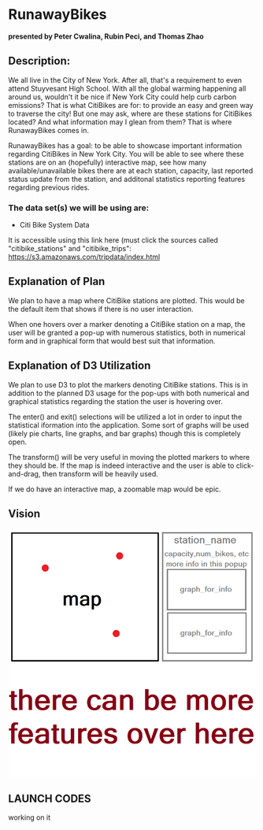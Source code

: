# RunawayBikes
**presented by Peter Cwalina, Rubin Peci, and Thomas Zhao**

## Description:
We all live in the City of New York. After all, that's a requirement to even attend Stuyvesant High School. With all the global warming happening all around us, wouldn't it be nice if New York City could help curb carbon emissions? That is what CitiBikes are for: to provide an easy and green way to traverse the city! But one may ask, where are these stations for CitiBikes located? And what information may I glean from them? That is where RunawayBikes comes in.

RunawayBikes has a goal: to be able to showcase important information regarding CitiBikes in New York City. You will be able to see where these stations are on an (hopefully) interactive map, see how many available/unavailable bikes there are at each station, capacity, last reported status update from the station, and additonal statistics reporting features regarding previous rides.

### The data set(s) we will be using are:

- Citi Bike System Data

It is accessible using this link here (must click the sources called "citibike_stations" and "citibike_trips":
https://s3.amazonaws.com/tripdata/index.html

## Explanation of Plan
We plan to have a map where CitiBike stations are plotted. This would be the default item that shows if there is no user interaction.


When one hovers over a marker denoting a CitiBike station on a map, the user will be granted a pop-up with numerous statistics, both in numerical form and in graphical form that would best suit that information.

## Explanation of D3 Utilization
We plan to use D3 to plot the markers denoting CitiBike stations. This is in addition to the planned D3 usage for the pop-ups with both numerical and graphical statistics regarding the station the user is hovering over.

The enter() and exit() selections will be utilized a lot in order to input the statistical iformation into the application. Some sort of graphs will be used (likely pie charts, line graphs, and bar graphs) though this is completely open.

The transform() will be very useful in moving the plotted markers to where they should be. If the map is indeed interactive and the user is able to click-and-drag, then transform will be heavily used.

If we do have an interactive map, a zoomable map would be epic.

## Vision
![Our vision](https://raw.githubusercontent.com/th0mazzz/Runaway/master/doc/Vision.png)

## LAUNCH CODES
working on it